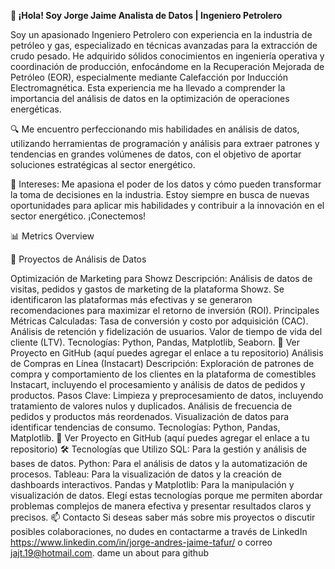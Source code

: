 **👋 ¡Hola! Soy Jorge Jaime Analista de Datos | Ingeniero Petrolero**

Soy un apasionado Ingeniero Petrolero con experiencia en la industria de petróleo y gas, especializado en técnicas avanzadas para la extracción de crudo pesado. He adquirido sólidos conocimientos en ingeniería operativa y coordinación de producción, enfocándome en la Recuperación Mejorada de Petróleo (EOR), especialmente mediante Calefacción por Inducción Electromagnética. Esta experiencia me ha llevado a comprender la importancia del análisis de datos en la optimización de operaciones energéticas.

🔍 Me encuentro perfeccionando mis habilidades en análisis de datos, utilizando herramientas de programación y análisis para extraer patrones y tendencias en grandes volúmenes de datos, con el objetivo de aportar soluciones estratégicas al sector energético.

🚀 Intereses: Me apasiona el poder de los datos y cómo pueden transformar la toma de decisiones en la industria. Estoy siempre en busca de nuevas oportunidades para aplicar mis habilidades y contribuir a la innovación en el sector energético. ¡Conectemos!

📊 Metrics Overview

🚀 Proyectos de Análisis de Datos

Optimización de Marketing para Showz Descripción: Análisis de datos de visitas, pedidos y gastos de marketing de la plataforma Showz. Se identificaron las plataformas más efectivas y se generaron recomendaciones para maximizar el retorno de inversión (ROI). Principales Métricas Calculadas: Tasa de conversión y costo por adquisición (CAC). Análisis de retención y fidelización de usuarios. Valor de tiempo de vida del cliente (LTV). Tecnologías: Python, Pandas, Matplotlib, Seaborn. 🔗 Ver Proyecto en GitHub (aquí puedes agregar el enlace a tu repositorio)
Análisis de Compras en Línea (Instacart) Descripción: Exploración de patrones de compra y comportamiento de los clientes en la plataforma de comestibles Instacart, incluyendo el procesamiento y análisis de datos de pedidos y productos. Pasos Clave: Limpieza y preprocesamiento de datos, incluyendo tratamiento de valores nulos y duplicados. Análisis de frecuencia de pedidos y productos más reordenados. Visualización de datos para identificar tendencias de consumo. Tecnologías: Python, Pandas, Matplotlib. 🔗 Ver Proyecto en GitHub (aquí puedes agregar el enlace a tu repositorio) 🛠 Tecnologías que Utilizo SQL: Para la gestión y análisis de bases de datos. Python: Para el análisis de datos y la automatización de procesos. Tableau: Para la visualización de datos y la creación de dashboards interactivos. Pandas y Matplotlib: Para la manipulación y visualización de datos. Elegí estas tecnologías porque me permiten abordar problemas complejos de manera efectiva y presentar resultados claros y precisos.
📫 Contacto Si deseas saber más sobre mis proyectos o discutir posibles colaboraciones, no dudes en contactarme a través de LinkedIn https://www.linkedin.com/in/jorge-andres-jaime-tafur/ o correo jajt.19@hotmail.com. dame un about para github
